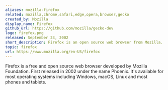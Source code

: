 ```yaml
---
aliases: mozilla-firefox
related: mozilla,chrome,safari,edge,opera,browser,gecko
created_by: Mozilla
display_name: Firefox
github_url: https://github.com/mozilla/gecko-dev
logo: firefox.png
released: September 23, 2002
short_description: Firefox is an open source web browser from Mozilla.
topic: firefox
url: https://www.mozilla.org/en-US/firefox
---
```


Firefox is a free and open source web browser developed by Mozilla Foundation. First released in 2002 under the name Phoenix. It's available for most operating systems including Windows, macOS, Linux and most phones and tablets.
